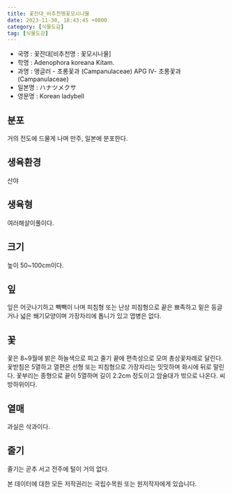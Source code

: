 ```yaml
---
title: 꽃잔대_비추천명꽃모시나물
date: 2023-11-30, 18:43:45 +0800
category: [식물도감]
tag: [식물도감]
---
```




- 국명 : 꽃잔대[비추천명 : 꽃모시나물]
- 학명 : Adenophora koreana Kitam.
- 과명 : 앵글러 - 초롱꽃과 (Campanulaceae) APG Ⅳ- 초롱꽃과 (Campanulaceae)
- 일본명 : ハナツメクサ
- 영문명 : Korean ladybell


## 분포
거의 전도에 드물게 나며 만주, 일본에 분포한다.
## 생육환경
산야
## 생육형
여러해살이풀이다.
## 크기
높이 50~100cm이다.
## 잎
잎은 어긋나기하고 빽빽이 나며 피침형 또는 난상 피침형으로 끝은 뾰족하고 밑은 둥글거나 넓은 쐐기모양이며 가장자리에 톱니가 있고 엽병은 없다.
## 꽃
꽃은 8~9월에 밝은 하늘색으로 피고 줄기 끝에 편측성으로 모여 총상꽃차례로 달린다. 꽃받침은 5열하고 열편은 선형 또는 피침형으로 가장자리는 밋밋하며 화시에 뒤로 말린다. 꽃부리는 종형으로 끝이 5열하며 길이 2.2cm 정도이고 암술대가 밖으로 나온다. 씨방하위이다.
## 열매
과실은 삭과이다.
## 줄기
줄기는 곧추 서고 전주에 털이 거의 없다.






본 데이터에 대한 모든 저작권리는 국립수목원 또는 원저작자에게 있습니다.
